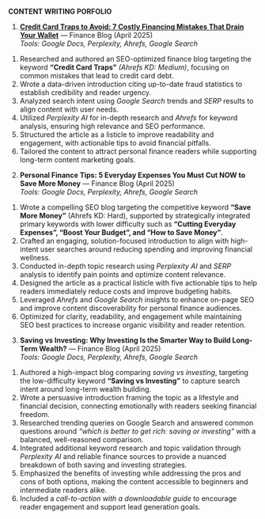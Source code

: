 **CONTENT WRITING PORFOLIO**

1) **[Credit Card Traps to Avoid: 7 Costly Financing Mistakes That Drain Your Wallet](https://freelancergladyslacia.github.io/niche/content-writer-projects/credit-card-traps-to-avoid-costly-financing-mistakes)** — Finance Blog (April 2025) <br> *Tools: Google Docs, Perplexity, Ahrefs, Google Search*  
1. Researched and authored an SEO-optimized finance blog targeting the keyword **“Credit Card Traps”** *(Ahrefs KD: Medium)*, focusing on common mistakes that lead to credit card debt.  
2. Wrote a data-driven introduction citing up-to-date fraud statistics to establish credibility and reader urgency.  
3. Analyzed search intent using *Google Search* trends and *SERP* results to align content with user needs.  
4. Utilized *Perplexity AI* for in-depth research and *Ahrefs* for keyword analysis, ensuring high relevance and SEO performance.  
5. Structured the article as a listicle to improve readability and engagement, with actionable tips to avoid financial pitfalls.  
6. Tailored the content to attract personal finance readers while supporting long-term content marketing goals.

2) **Personal Finance Tips: 5 Everyday Expenses You Must Cut NOW to Save More Money** — Finance Blog (April 2025) <br> *Tools: Google Docs, Perplexity, Ahrefs, Google Search*  
1. Wrote a compelling SEO blog targeting the competitive keyword **“Save More Money”** (Ahrefs KD: Hard), supported by strategically integrated primary keywords with lower difficulty such as **“Cutting Everyday Expenses”, “Boost Your Budget”, and “How to Save Money”**.  
2. Crafted an engaging, solution-focused introduction to align with high-intent user searches around reducing spending and improving financial wellness.  
3. Conducted in-depth topic research using *Perplexity AI* and *SERP* analysis to identify pain points and optimize content relevance.  
4. Designed the article as a practical listicle with five actionable tips to help readers immediately reduce costs and improve budgeting habits.  
5. Leveraged *Ahrefs* and *Google Search* insights to enhance on-page SEO and improve content discoverability for personal finance audiences.  
6. Optimized for clarity, readability, and engagement while maintaining SEO best practices to increase organic visibility and reader retention.

3) **Saving vs Investing: Why Investing Is the Smarter Way to Build Long-Term Wealth?** — Finance Blog (April 2025) <br> *Tools: Google Docs, Perplexity, Ahrefs, Google Search*  
1. Authored a high-impact blog comparing *saving vs investing*, targeting the low-difficulty keyword **“Saving vs Investing”** to capture search intent around long-term wealth building.  
2. Wrote a persuasive introduction framing the topic as a lifestyle and financial decision, connecting emotionally with readers seeking financial freedom.  
3. Researched trending queries on Google Search and answered common questions around *“which is better to get rich: saving or investing”* with a balanced, well-reasoned comparison.  
4. Integrated additional keyword research and topic validation through *Perplexity AI* and reliable finance sources to provide a nuanced breakdown of both saving and investing strategies.  
5. Emphasized the benefits of investing while addressing the pros and cons of both options, making the content accessible to beginners and intermediate readers alike.  
6. Included a *call-to-action with a downloadable guide* to encourage reader engagement and support lead generation goals.